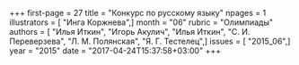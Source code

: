 +++
first-page = 27
title = "Конкурс по русскому языку"
npages = 1
illustrators = [ "Инга Коржнева",]
month = "06"
rubric = "Олимпиады"
authors = [ "Илья Иткин", "Игорь Акулич", "Илья Иткин", "С. И. Переверзева", "Л. М. Полянская", "Я. Г. Тестелец",]
issues = [ "2015_06",]
year = "2015"
date = "2017-04-24T15:37:58+03:00"
+++
